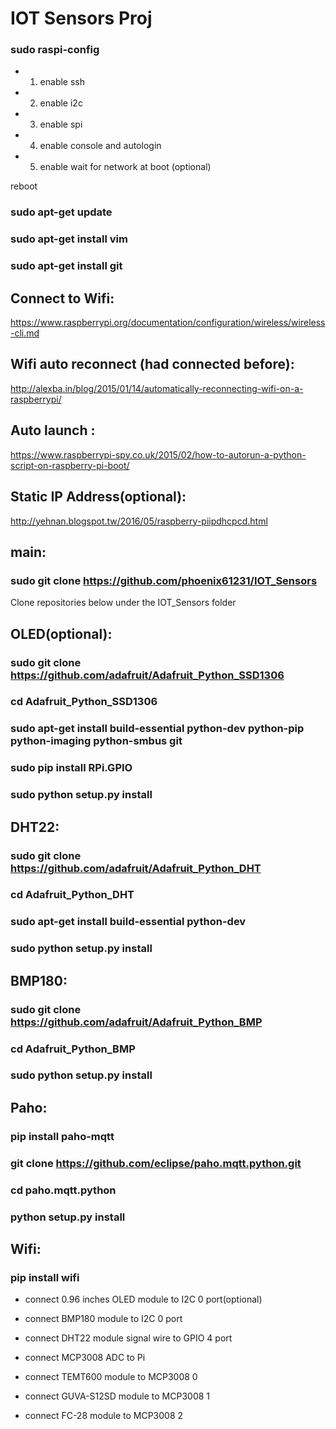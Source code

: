 # IOT Sensors Proj

### sudo raspi-config

- 1. enable ssh

- 2. enable i2c

- 3. enable spi

- 4. enable console and autologin

- 5. enable wait for network at boot (optional)

reboot

### sudo apt-get update

### sudo apt-get install vim

### sudo apt-get install git

## Connect to Wifi:

https://www.raspberrypi.org/documentation/configuration/wireless/wireless-cli.md

## Wifi auto reconnect (had connected before):

http://alexba.in/blog/2015/01/14/automatically-reconnecting-wifi-on-a-raspberrypi/

## Auto launch :

https://www.raspberrypi-spy.co.uk/2015/02/how-to-autorun-a-python-script-on-raspberry-pi-boot/

## Static IP Address(optional):

http://yehnan.blogspot.tw/2016/05/raspberry-piipdhcpcd.html

## main:

### sudo git clone https://github.com/phoenix61231/IOT_Sensors

Clone repositories below under the IOT_Sensors folder 

## OLED(optional):

### sudo git clone https://github.com/adafruit/Adafruit_Python_SSD1306

### cd Adafruit_Python_SSD1306

### sudo apt-get install build-essential python-dev python-pip python-imaging python-smbus git

### sudo pip install RPi.GPIO

### sudo python setup.py install

## DHT22:

### sudo git clone https://github.com/adafruit/Adafruit_Python_DHT

### cd Adafruit_Python_DHT

### sudo apt-get install build-essential python-dev

### sudo python setup.py install

## BMP180:

### sudo git clone https://github.com/adafruit/Adafruit_Python_BMP

### cd Adafruit_Python_BMP

### sudo python setup.py install

## Paho:

### pip install paho-mqtt

### git clone https://github.com/eclipse/paho.mqtt.python.git

### cd paho.mqtt.python

### python setup.py install

## Wifi:

### pip install wifi



- connect 0.96 inches OLED module to I2C 0 port(optional)

- connect BMP180 module to I2C 0 port

- connect DHT22 module signal wire to GPIO 4 port

- connect MCP3008 ADC to Pi

- connect TEMT600 module to MCP3008 0

- connect GUVA-S12SD module to MCP3008 1

- connect FC-28 module to MCP3008 2
